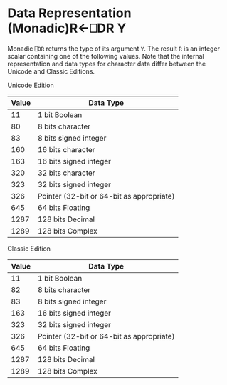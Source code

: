 




<h1 class="heading"><span class="name">Data Representation (Monadic)</span><span class="command">R←⎕DR Y</span></h1>

Monadic `⎕DR` returns the type of its argument `Y`.  The result `R` is an integer scalar containing one of the following values. Note that the internal representation and data types for character data differ between the Unicode and Classic Editions.




Unicode Edition


| Value | Data Type |
| --- | ---  |
| 11 | 1 bit Boolean |
| 80 | 8 bits character |
| 83 | 8 bits signed integer |
| 160 | 16 bits character |
| 163 | 16 bits signed integer |
| 320 | 32 bits character |
| 323 | 32 bits signed  integer |
| 326 | Pointer (32-bit or 64-bit as appropriate) |
| 645 | 64 bits Floating |
| 1287 | 128 bits Decimal |
| 1289 | 128 bits Complex |




Classic Edition


| Value | Data Type |
| --- | ---  |
| 11 | 1 bit Boolean |
| 82 | 8 bits character |
| 83 | 8 bits signed integer |
| 163 | 16 bits signed integer |
| 323 | 32 bits signed integer |
| 326 | Pointer  (32-bit or 64-bit as appropriate) |
| 645 | 64 bits Floating |
| 1287 | 128 bits Decimal |
| 1289 | 128 bits Complex |



